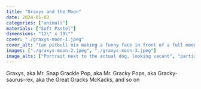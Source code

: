```yaml
---
title: "Graxys and the Moon"
date: 2024-01-03
categories: ["animals"]
materials: ["Soft Pastel"]
dimensions: "12\" x 19\""
cover: "./graxys-moon-1.jpeg"
cover_alt: "tan pitbull mix making a funny face in front of a full moon"
images: ["./graxys-moon-2.jpeg", "./graxys-moon-3.jpeg"]
image_alts: ["Portrait next to the actual dog, looking vacant", "partially finished portrait"]
---
```

Graxys, aka Mr. Snap Grackle Pop, aka Mr. Gracky Pops, aka Gracky-saurus-rex, aka the Great Gracks McKacks, and so on